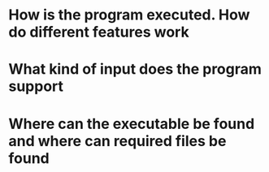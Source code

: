 # How is the program executed. How do different features work
# What kind of input does the program support
# Where can the executable be found and where can required files be found
